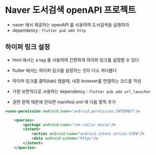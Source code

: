 # Naver 도서검색 openAPI 프로젝트

- naver 에서 제공하는 openAPI 를 사용하여 도서검색을 실행하자
- dependency : `flutter pub add http`

## 하이퍼 링크 설정
- html 에서는 a tag 를 사용하여 간편하게 하이퍼 링크를 설정할 수 있다
- flutter 에서는 하이퍼 링크를 설정하는 것이 다소 까다롭다
- 하이퍼 링크를 클릭(tab) 했을때, 내장 browser를 연결하는 코드를 작성
- 가장 보편적으로 사용하는 dependency : `flutter pub add url_launcher`

- 권한 문제 때문에 안되면 manifest.xml 에 다음 항목 추가
```xml
<uses-permission android:name="android.permission.INTERNET"/>

    <queries>
        <package android:name="com.callor.movie"/>
        <intent>
            <action android:name="android.intent.action.VIEW"/>
            <data android:scheme="https"/>
        </intent>
    </queries>
```
